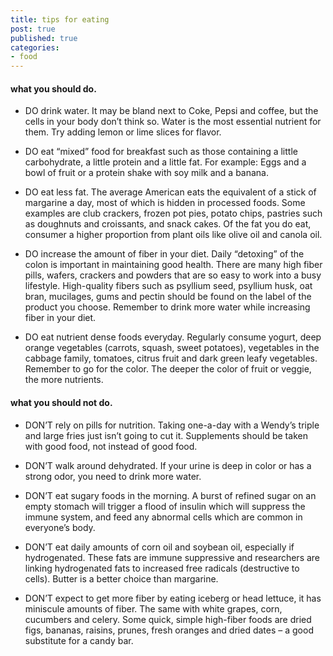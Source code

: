 ```yaml
---
title: tips for eating
post: true
published: true
categories:
- food
---
```


#### what you should do.

+ DO drink water. It may be bland next to Coke, Pepsi and coffee, but the cells in your body don’t think so. Water is the most essential nutrient for them. Try adding lemon or lime slices for flavor.

+ DO eat “mixed” food for breakfast such as those containing a little carbohydrate, a little protein and a little fat. For example: Eggs and a bowl of fruit or a protein shake with soy milk and a banana.

+ DO eat less fat. The average American eats the equivalent of a stick of margarine a day, most of which is hidden in processed foods. Some examples are club crackers, frozen pot pies, potato chips, pastries such as doughnuts and croissants, and snack cakes. Of the fat you do eat, consumer a higher proportion from plant oils like olive oil and canola oil.

+ DO increase the amount of fiber in your diet. Daily “detoxing” of the colon is important in maintaining good health. There are many high fiber pills, wafers, crackers and powders that are so easy to work into a busy lifestyle. High-quality fibers such as psyllium seed, psyllium husk, oat bran, mucilages, gums and pectin should be found on the label of the product you choose. Remember to drink more water while increasing fiber in your diet.

+ DO eat nutrient dense foods everyday. Regularly consume yogurt, deep orange vegetables (carrots, squash, sweet potatoes), vegetables in the cabbage family, tomatoes, citrus fruit and dark green leafy vegetables. Remember to go for the color. The deeper the color of fruit or veggie, the more nutrients.


#### what you should not do.

+ DON’T rely on pills for nutrition. Taking one-a-day with a Wendy’s triple and large fries just isn’t going to cut it. Supplements should be taken with good food, not instead of good food.

+ DON’T walk around dehydrated. If your urine is deep in color or has a strong odor, you need to drink more water.

+ DON’T eat sugary foods in the morning. A burst of refined sugar on an empty stomach will trigger a flood of insulin which will suppress the immune system, and feed any abnormal cells which are common in everyone’s body.

+ DON’T eat daily amounts of corn oil and soybean oil, especially if hydrogenated. These fats are immune suppressive and researchers are linking hydrogenated fats to increased free radicals (destructive to cells). Butter is a better choice than margarine.

+ DON’T expect to get more fiber by eating iceberg or head lettuce, it has miniscule amounts of fiber. The same with white grapes, corn, cucumbers and celery. Some quick, simple high-fiber foods are dried figs, bananas, raisins, prunes, fresh oranges and dried dates – a good substitute for a candy bar.
